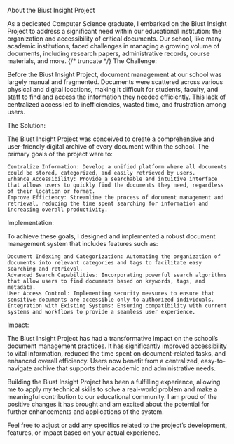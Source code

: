 About the Biust Insight Project

As a dedicated Computer Science graduate, I embarked on the Biust Insight Project to address a significant need within our educational institution: the organization and accessibility of critical documents. Our school, like many academic institutions, faced challenges in managing a growing volume of documents, including research papers, administrative records, course materials, and more.
{/* truncate */}
The Challenge:

Before the Biust Insight Project, document management at our school was largely manual and fragmented. Documents were scattered across various physical and digital locations, making it difficult for students, faculty, and staff to find and access the information they needed efficiently. This lack of centralized access led to inefficiencies, wasted time, and frustration among users.

The Solution:

The Biust Insight Project was conceived to create a comprehensive and user-friendly digital archive of every document within the school. The primary goals of the project were to:

    Centralize Information: Develop a unified platform where all documents could be stored, categorized, and easily retrieved by users.
    Enhance Accessibility: Provide a searchable and intuitive interface that allows users to quickly find the documents they need, regardless of their location or format.
    Improve Efficiency: Streamline the process of document management and retrieval, reducing the time spent searching for information and increasing overall productivity.

Implementation:

To achieve these goals, I designed and implemented a robust document management system that includes features such as:

    Document Indexing and Categorization: Automating the organization of documents into relevant categories and tags to facilitate easy searching and retrieval.
    Advanced Search Capabilities: Incorporating powerful search algorithms that allow users to find documents based on keywords, tags, and metadata.
    User Access Control: Implementing security measures to ensure that sensitive documents are accessible only to authorized individuals.
    Integration with Existing Systems: Ensuring compatibility with current systems and workflows to provide a seamless user experience.

Impact:

The Biust Insight Project has had a transformative impact on the school’s document management practices. It has significantly improved accessibility to vital information, reduced the time spent on document-related tasks, and enhanced overall efficiency. Users now benefit from a centralized, easy-to-navigate archive that supports their academic and administrative needs.

Building the Biust Insight Project has been a fulfilling experience, allowing me to apply my technical skills to solve a real-world problem and make a meaningful contribution to our educational community. I am proud of the positive changes it has brought and am excited about the potential for further enhancements and applications of the system.

Feel free to adjust or add any specifics related to the project’s development, features, or impact based on your actual experience.